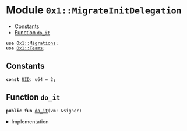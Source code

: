 
<a name="0x1_MigrateInitDelegation"></a>

# Module `0x1::MigrateInitDelegation`



-  [Constants](#@Constants_0)
-  [Function `do_it`](#0x1_MigrateInitDelegation_do_it)


<pre><code><b>use</b> <a href="Migrations.md#0x1_Migrations">0x1::Migrations</a>;
<b>use</b> <a href="Teams.md#0x1_Teams">0x1::Teams</a>;
</code></pre>



<a name="@Constants_0"></a>

## Constants


<a name="0x1_MigrateInitDelegation_UID"></a>



<pre><code><b>const</b> <a href="Migrations.md#0x1_MigrateInitDelegation_UID">UID</a>: u64 = 2;
</code></pre>



<a name="0x1_MigrateInitDelegation_do_it"></a>

## Function `do_it`



<pre><code><b>public</b> <b>fun</b> <a href="Migrations.md#0x1_MigrateInitDelegation_do_it">do_it</a>(vm: &signer)
</code></pre>



<details>
<summary>Implementation</summary>


<pre><code><b>public</b> <b>fun</b> <a href="Migrations.md#0x1_MigrateInitDelegation_do_it">do_it</a>(vm: &signer) {
  <b>if</b> (!<a href="Migrations.md#0x1_Migrations_has_run">Migrations::has_run</a>(<a href="Migrations.md#0x1_MigrateInitDelegation_UID">UID</a>)) {
    <a href="Teams.md#0x1_Teams_vm_init">Teams::vm_init</a>(vm);
    <a href="Migrations.md#0x1_Migrations_push">Migrations::push</a>(vm, <a href="Migrations.md#0x1_MigrateInitDelegation_UID">UID</a>, b"MigrateInitTeams");
  }
}
</code></pre>



</details>


[//]: # ("File containing references which can be used from documentation")
[ACCESS_CONTROL]: https://github.com/diem/dip/blob/main/dips/dip-2.md
[ROLE]: https://github.com/diem/dip/blob/main/dips/dip-2.md#roles
[PERMISSION]: https://github.com/diem/dip/blob/main/dips/dip-2.md#permissions
